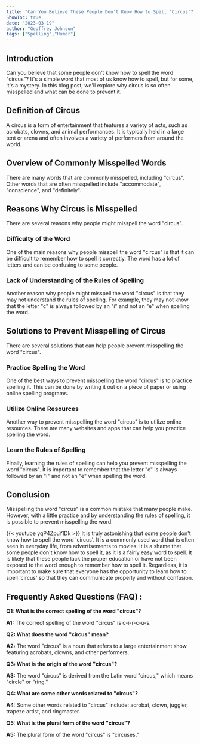 ```yaml
---
title: "Can You Believe These People Don't Know How to Spell 'Circus'?!"
ShowToc: true 
date: "2023-03-19"
author: "Geoffrey Johnson" 
tags: ["Spelling","Humor"]
---
```

## Introduction 
Can you believe that some people don't know how to spell the word "circus"? It's a simple word that most of us know how to spell, but for some, it's a mystery. In this blog post, we'll explore why circus is so often misspelled and what can be done to prevent it. 

## Definition of Circus
A circus is a form of entertainment that features a variety of acts, such as acrobats, clowns, and animal performances. It is typically held in a large tent or arena and often involves a variety of performers from around the world. 

## Overview of Commonly Misspelled Words
There are many words that are commonly misspelled, including "circus". Other words that are often misspelled include "accommodate", "conscience", and "definitely". 

## Reasons Why Circus is Misspelled
There are several reasons why people might misspell the word "circus". 

### Difficulty of the Word
One of the main reasons why people misspell the word "circus" is that it can be difficult to remember how to spell it correctly. The word has a lot of letters and can be confusing to some people. 

### Lack of Understanding of the Rules of Spelling
Another reason why people might misspell the word "circus" is that they may not understand the rules of spelling. For example, they may not know that the letter "c" is always followed by an "i" and not an "e" when spelling the word. 

## Solutions to Prevent Misspelling of Circus
There are several solutions that can help people prevent misspelling the word "circus". 

### Practice Spelling the Word
One of the best ways to prevent misspelling the word "circus" is to practice spelling it. This can be done by writing it out on a piece of paper or using online spelling programs. 

### Utilize Online Resources
Another way to prevent misspelling the word "circus" is to utilize online resources. There are many websites and apps that can help you practice spelling the word. 

### Learn the Rules of Spelling
Finally, learning the rules of spelling can help you prevent misspelling the word "circus". It is important to remember that the letter "c" is always followed by an "i" and not an "e" when spelling the word. 

## Conclusion
Misspelling the word "circus" is a common mistake that many people make. However, with a little practice and by understanding the rules of spelling, it is possible to prevent misspelling the word.

{{< youtube yqP4ZpuYlDk >}} 
It is truly astonishing that some people don't know how to spell the word 'circus'. It is a commonly used word that is often seen in everyday life, from advertisements to movies. It is a shame that some people don't know how to spell it, as it is a fairly easy word to spell. It is likely that these people lack the proper education or have not been exposed to the word enough to remember how to spell it. Regardless, it is important to make sure that everyone has the opportunity to learn how to spell 'circus' so that they can communicate properly and without confusion.

## Frequently Asked Questions (FAQ) :
**Q1: What is the correct spelling of the word "circus"?**

**A1:** The correct spelling of the word "circus" is c-i-r-c-u-s.

**Q2: What does the word "circus" mean?**

**A2:** The word "circus" is a noun that refers to a large entertainment show featuring acrobats, clowns, and other performers.

**Q3: What is the origin of the word "circus"?**

**A3:** The word "circus" is derived from the Latin word "circus," which means "circle" or "ring."

**Q4: What are some other words related to "circus"?**

**A4:** Some other words related to "circus" include: acrobat, clown, juggler, trapeze artist, and ringmaster.

**Q5: What is the plural form of the word "circus"?**

**A5:** The plural form of the word "circus" is "circuses."





